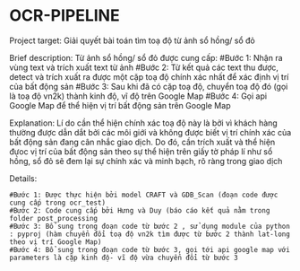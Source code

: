 # OCR-PIPELINE
Project target: Giải quyết bài toán tìm toạ độ từ ảnh sổ hồng/ sổ đỏ 

Brief description: 
	Từ ảnh sổ hồng/ sổ đỏ được cung cấp: 
	#Bước 1: Nhận ra vùng text và trích xuất text từ ảnh
	#Bước 2: Từ kết quả các text thu được, detect và trích xuất ra được một cặp toạ độ chính xác nhất để xác định vị trí của bất động sản 
	#Bước 3: Sau khi đã có cặp toạ độ, chuyển toạ độ đó (gọi là toạ độ vn2k) thành kinh độ, vĩ độ trên Google Map 
	#Bước 4: Gọi api Google Map để thể hiện vị trí bất động sản trên Google Map  

Explanation: 
	Lí do cần thể hiện chính xác toạ độ này là bởi vì khách hàng thường được dẫn dắt bởi các môi giới và không được biết vị trí chính xác của bất động sản đang cân nhắc giao dịch.
	Do đó, cần trích xuất và thể hiện đựoc vị trí của bất động sản theo sự thể hiện trên giấy tờ pháp lí như sổ hồng, sổ đỏ sẽ đem lại sự chính xác và minh bạch, rõ ràng trong giao dịch 

Details: 

	#Bước 1: Được thực hiện bởi model CRAFT và GDB_Scan (đoạn code được cung cấp trong ocr_test)
	#Bước 2: Code cung cấp bởi Hưng và Duy (báo cáo kết quả nằm trong folder post_processing
	#Bước 3: Bổ sung trong đoạn code từ bước 2 , sử dụng module của python : pyproj (hàm chuyển đổi toạ độ vn2k tìm được từ bước 2 thành lat-long theo vị trí Google Map)
	#Bước 4: Bổ sung trong đoạn code từ bước 3, gọi tới api google map với parameters là cặp kinh độ- vĩ độ vừa chuyển đổi từ bước 3 



